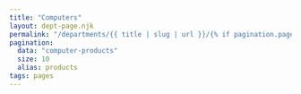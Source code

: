 ```yaml
---
title: "Computers"
layout: dept-page.njk
permalink: "/departments/{{ title | slug | url }}/{% if pagination.pageNumber > 0 %}{{pagination.pageNumber | plus: 1 }}{% endif %}/index.html"
pagination:
  data: "computer-products"
  size: 10
  alias: products
tags: pages
---
```



